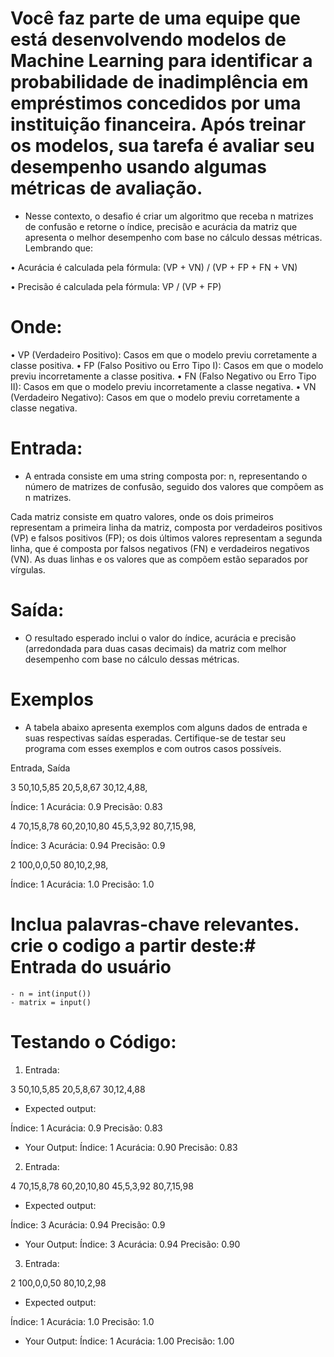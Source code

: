 # Você faz parte de uma equipe que está desenvolvendo modelos de Machine Learning para identificar a probabilidade de inadimplência em empréstimos concedidos por uma instituição financeira. Após treinar os modelos, sua tarefa é avaliar seu desempenho usando algumas métricas de avaliação. 
- Nesse contexto, o desafio é criar um algoritmo que receba n matrizes de confusão e retorne o índice, precisão e acurácia da matriz que apresenta o melhor desempenho com base no cálculo dessas métricas. Lembrando que:

• Acurácia é calculada pela fórmula: (VP + VN) / (VP + FP + FN + VN)

• Precisão é calculada pela fórmula: VP / (VP + FP)

# Onde:

• VP (Verdadeiro Positivo): Casos em que o modelo previu corretamente a classe positiva.
• FP (Falso Positivo ou Erro Tipo I): Casos em que o modelo previu incorretamente a classe positiva.
• FN (Falso Negativo ou Erro Tipo II): Casos em que o modelo previu incorretamente a classe negativa.
• VN (Verdadeiro Negativo): Casos em que o modelo previu corretamente a classe negativa.

# Entrada:

-   A entrada consiste em uma string composta por: n, representando o número de matrizes de confusão, seguido dos valores que compõem as n matrizes.

Cada matriz consiste em quatro valores, onde os dois primeiros representam a primeira linha da matriz, composta por verdadeiros positivos (VP) e falsos positivos (FP); os dois últimos valores representam a segunda linha, que é composta por falsos negativos (FN) e verdadeiros negativos (VN). As duas linhas e os valores que as compõem estão separados por vírgulas.

# Saída:

- O resultado esperado inclui o valor do índice, acurácia e precisão (arredondada para duas casas decimais) da matriz com melhor desempenho com base no cálculo dessas métricas.

# Exemplos

- A tabela abaixo apresenta exemplos com alguns dados de entrada e suas respectivas saídas esperadas. Certifique-se de testar seu programa com esses exemplos e com outros casos possíveis.

Entrada, Saída

3
50,10,5,85
20,5,8,67
30,12,4,88, 

Índice: 1
Acurácia: 0.9
Precisão: 0.83

4
70,15,8,78
60,20,10,80
45,5,3,92
80,7,15,98, 

Índice: 3
Acurácia: 0.94
Precisão: 0.9

2
100,0,0,50
80,10,2,98, 

Índice: 1
Acurácia: 1.0
Precisão: 1.0

# Inclua palavras-chave relevantes. crie o codigo a partir deste:# Entrada do usuário
    - n = int(input())
    - matrix = input()

# Testando o Código:

1) Entrada:

3
50,10,5,85
20,5,8,67
30,12,4,88

- Expected output:

Índice: 1
Acurácia: 0.9
Precisão: 0.83

- Your Output:
Índice: 1
Acurácia: 0.90
Precisão: 0.83

2) Entrada:

4
70,15,8,78
60,20,10,80
45,5,3,92
80,7,15,98

- Expected output:

Índice: 3
Acurácia: 0.94
Precisão: 0.9

- Your Output:
Índice: 3
Acurácia: 0.94
Precisão: 0.90

3) Entrada:

2
100,0,0,50
80,10,2,98

- Expected output:

Índice: 1
Acurácia: 1.0
Precisão: 1.0

- Your Output:
Índice: 1
Acurácia: 1.00
Precisão: 1.00